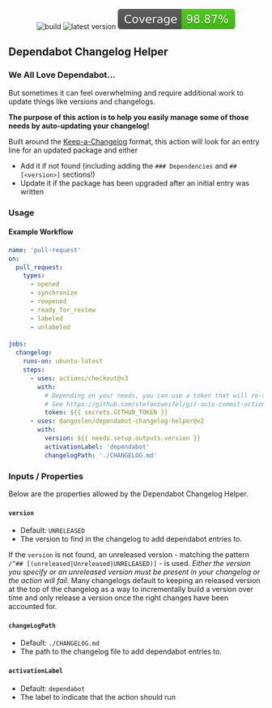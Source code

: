   <p align="center">
    <img src="https://github.com/dangoslen/dependabot-changelog-helper/actions/workflows/pull-request.yml/badge.svg" alt="build" />
    <img src="https://img.shields.io/github/v/release/dangoslen/dependabot-changelog-helper?color=orange&label=Latest" alt="latest version" />
    <img src="./coverage/badge.svg" alt="coverage badge" />
</p>

## Dependabot Changelog Helper

### We All Love Dependabot...
But sometimes it can feel overwhelming and require additional work to update things like versions and changelogs. 

**The purpose of this action is to help you easily manage some of those needs by auto-updating your changelog!**

Built around the [Keep-a-Changelog](https://keepachangelog.com/) format, this action will look for an entry line for an updated package and either

* Add it if not found (including adding the `### Dependencies` and `## [<version>]` sections!)
* Update it if the package has been upgraded after an initial entry was written

### Usage

#### Example Workflow

```yaml
name: 'pull-request'
on:
  pull_request:
    types:
      - opened
      - synchronize
      - reopened
      - ready_for_review
      - labeled
      - unlabeled

jobs:
  changelog:
    runs-on: ubuntu-latest
    steps:
      - uses: actions/checkout@v3
        with:
          # Depending on your needs, you can use a token that will re-trigger workflows
          # See https://github.com/stefanzweifel/git-auto-commit-action#commits-of-this-action-do-not-trigger-new-workflow-runs
          token: ${{ secrets.GITHUB_TOKEN }} 
      - uses: dangoslen/dependabot-changelog-helper@v2
        with:
          version: ${{ needs.setup.outputs.version }}
          activationLabel: 'dependabot'
          changelogPath: './CHANGELOG.md'
```

### Inputs / Properties
Below are the properties allowed by the Dependabot Changelog Helper.

#### `version`
* Default: `UNRELEASED`
* The version to find in the changelog to add dependabot entries to.

If the `version` is not found, an unreleased version - matching the pattern `/^## [(unreleased|Unreleased|UNRELEASED)]` - is used. _Either the version you specify or an unreleased version must be present in your changelog or the action will fail._ Many changelogs default to keeping an released version at the top of the changelog as a way to incrementally build a version over time and only release a version once the right changes have been accounted for.

#### `changeLogPath`
* Default: `./CHANGELOG.md`
* The path to the changelog file to add dependabot entries to.

#### `activationLabel`
* Default: `dependabot`
* The label to indicate that the action should run
